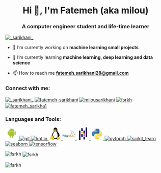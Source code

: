 <h1 align="center">Hi 👋, I'm Fatemeh (aka milou)</h1>
<h3 align="center">A computer engineer student and life-time learner</h3>

<p align="left"> <a href="https://twitter.com/_sarikhani_" target="blank"><img src="https://img.shields.io/twitter/follow/_sarikhani_?logo=twitter&style=for-the-badge" alt="_sarikhani_" /></a> </p>

- 🔭 I’m currently working on **machine learning small projects**

- 🌱 I’m currently learning **machine learning, deep learning and data science**

- 📫 How to reach me **fatemeh.sarikhani28@gmail.com**

<h3 align="left">Connect with me:</h3>
<p align="left">
<a href="https://twitter.com/_sarikhani_" target="blank"><img align="center" src="https://raw.githubusercontent.com/rahuldkjain/github-profile-readme-generator/master/src/images/icons/Social/twitter.svg" alt="_sarikhani_" height="30" width="40" /></a>
<a href="https://stackoverflow.com/users/fatemeh-sarikhani" target="blank"><img align="center" src="https://raw.githubusercontent.com/rahuldkjain/github-profile-readme-generator/master/src/images/icons/Social/stack-overflow.svg" alt="fatemeh-sarikhani" height="30" width="40" /></a>
<a href="https://kaggle.com/milousarikhani" target="blank"><img align="center" src="https://raw.githubusercontent.com/rahuldkjain/github-profile-readme-generator/master/src/images/icons/Social/kaggle.svg" alt="milousarikhani" height="30" width="40" /></a>
<a href="https://www.leetcode.com/fsrkh" target="blank"><img align="center" src="https://raw.githubusercontent.com/rahuldkjain/github-profile-readme-generator/master/src/images/icons/Social/leet-code.svg" alt="fsrkh" height="30" width="40" /></a>
<a href="https://www.hackerearth.com/fatemeh_sarikha1" target="blank"><img align="center" src="https://raw.githubusercontent.com/rahuldkjain/github-profile-readme-generator/master/src/images/icons/Social/hackerearth.svg" alt="fatemeh_sarikha1" height="30" width="40" /></a>
</p>

<h3 align="left">Languages and Tools:</h3>
<p align="left"> <a href="https://developer.android.com" target="_blank" rel="noreferrer"> <img src="https://raw.githubusercontent.com/devicons/devicon/master/icons/android/android-original-wordmark.svg" alt="android" width="40" height="40"/> </a> <a href="https://git-scm.com/" target="_blank" rel="noreferrer"> <img src="https://www.vectorlogo.zone/logos/git-scm/git-scm-icon.svg" alt="git" width="40" height="40"/> </a> <a href="https://kotlinlang.org" target="_blank" rel="noreferrer"> <img src="https://www.vectorlogo.zone/logos/kotlinlang/kotlinlang-icon.svg" alt="kotlin" width="40" height="40"/> </a> <a href="https://www.linux.org/" target="_blank" rel="noreferrer"> <img src="https://raw.githubusercontent.com/devicons/devicon/master/icons/linux/linux-original.svg" alt="linux" width="40" height="40"/> </a> <a href="https://www.mysql.com/" target="_blank" rel="noreferrer"> <img src="https://raw.githubusercontent.com/devicons/devicon/master/icons/mysql/mysql-original-wordmark.svg" alt="mysql" width="40" height="40"/> </a> <a href="https://pandas.pydata.org/" target="_blank" rel="noreferrer"> <img src="https://raw.githubusercontent.com/devicons/devicon/2ae2a900d2f041da66e950e4d48052658d850630/icons/pandas/pandas-original.svg" alt="pandas" width="40" height="40"/> </a> <a href="https://www.python.org" target="_blank" rel="noreferrer"> <img src="https://raw.githubusercontent.com/devicons/devicon/master/icons/python/python-original.svg" alt="python" width="40" height="40"/> </a> <a href="https://pytorch.org/" target="_blank" rel="noreferrer"> <img src="https://www.vectorlogo.zone/logos/pytorch/pytorch-icon.svg" alt="pytorch" width="40" height="40"/> </a> <a href="https://scikit-learn.org/" target="_blank" rel="noreferrer"> <img src="https://upload.wikimedia.org/wikipedia/commons/0/05/Scikit_learn_logo_small.svg" alt="scikit_learn" width="40" height="40"/> </a> <a href="https://seaborn.pydata.org/" target="_blank" rel="noreferrer"> <img src="https://seaborn.pydata.org/_images/logo-mark-lightbg.svg" alt="seaborn" width="40" height="40"/> </a> <a href="https://www.tensorflow.org" target="_blank" rel="noreferrer"> <img src="https://www.vectorlogo.zone/logos/tensorflow/tensorflow-icon.svg" alt="tensorflow" width="40" height="40"/> </a> </p>

<p><img align="left" src="https://github-readme-stats.vercel.app/api/top-langs?username=fsrkh&show_icons=true&locale=en&layout=compact" alt="fsrkh" /></p>

<p>&nbsp;<img align="center" src="https://github-readme-stats.vercel.app/api?username=fsrkh&show_icons=true&locale=en" alt="fsrkh" /></p>

<p><img align="center" src="https://github-readme-streak-stats.herokuapp.com/?user=fsrkh&" alt="fsrkh" /></p>

